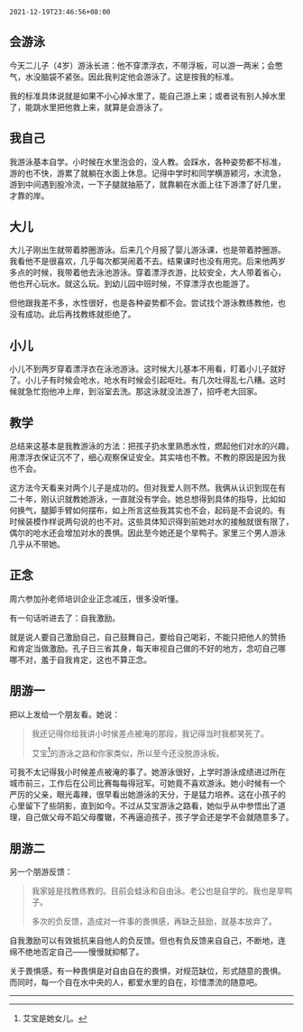 `2021-12-19T23:46:56+08:00`

<!-- toc -->

## 会游泳

今天二儿子（4岁）游泳长进：他不穿漂浮衣，不带浮板，可以游一两米；会憋
气，水没脑袋不紧张。因此我判定他会游泳了。这是按我的标准。

我的标准具体说就是如果不小心掉水里了，能自己游上来；或者说有别人掉水里
了，能跳水里把他救上来，就算是会游泳了。

## 我自己

我游泳基本自学。小时候在水里泡会的，没人教。会踩水，各种姿势都不标准，
游的也不快，游累了就躺在水面上休息。记得中学时和同学横游颍河，水流急，
游到中间遇到股冷流，一下子腿就抽筋了，就靠躺在水面上往下游漂了好几里，
才靠的岸。

## 大儿

大儿子刚出生就带着脖圈游泳。后来几个月报了婴儿游泳课，也是带着脖圈游。
我看他不是很喜欢，几乎每次都哭闹着不去。结果课时也没有用完。后来他两岁
多点的时候，我带着他去泳池游泳。穿着漂浮衣游，比较安全，大人带着省心，
他也开心玩水。就这么玩。到幼儿园中班时候，不穿漂浮衣也能游了。

但他跟我差不多，水性很好，也是各种姿势都不会。尝试找个游泳教练教他，也
没有成功。此后再找教练就拒绝了。

## 小儿

小儿不到两岁穿着漂浮衣在泳池游泳。这时候大儿基本不用看，盯着小儿子就好
了。小儿子有时候会呛水，呛水有时候会引起呕吐。有几次吐得乱七八糟。这时
候就急忙抱他冲上岸，到浴室去洗。那这泳就没法游了，招呼老大回家。

## 教学

总结来这基本是我教游泳的方法：把孩子扔水里熟悉水性，燃起他们对水的兴趣，
用漂浮衣保证沉不了，细心观察保证安全。其实啥也不教。不教的原因是因为我
也不会。

这方法今天看来对两个儿子是成功的。但对我爱人则不然。我俩从认识到现在有
二十年，刚认识就教她游泳，一直就没有学会。她总想得到具体的指导，比如如
何换气，腿脚手臂如何摆布，如上所言这些我其实也不会，起码是不会说的。有
时候装模作样说两句说的也不对。这些具体知识得到前她对水的接触就很有限了，
偶尔的呛水还会增加对水的畏惧。因此至今她还是个旱鸭子。家里三个男人游泳
几乎从不带她。

## 正念

周六参加孙老师培训企业正念减压，很多没听懂。

有一句话听进去了：自我激励。

就是说人要自己激励自己，自己鼓舞自己，要给自己喝彩，不能只把他人的赞扬
和肯定当做激励。孔子日三省其身，每天审视自己做的不好的地方，念叨自己哪
哪不对，羞于自我肯定，这也不算正念。

## 朋游一

把以上发给一个朋友看。她说：

> 我还记得你给我讲小时侯差点被淹的那段，我记得当时我都笑死了。
>
> 艾宝[^1]的游泳之路和你家类似，所以至今还没脱游泳板。

可我不太记得我小时候差点被淹的事了。她游泳很好，上学时游泳成绩进过所在
城市前三，工作后在公司比赛每每得冠军。可她竟不喜欢游泳。她小时候有一个
严厉的父亲，眼光毒辣，很早看出她游泳的天分，于是猛力培养。这在小孩子的
心里留下了些阴影，直到如今。不过从艾宝游泳之路看，她似乎从中参悟出了道
理，自己做父母不蹈父母覆辙，不再逼迫孩子，孩子学会还是学不会就随意多了。

## 朋游二

另一个朋游反馈：

> 我家娃是找教练教的。目前会蛙泳和自由泳。老公也是自学的。我也是旱鸭子。
>
> 多次的负反馈，造成对一件事的畏惧感，再缺乏鼓励，就基本放弃了。

自我激励可以有效抵抗来自他人的负反馈。但也有负反馈来自自己，不断地，连
绵不绝地否定自己——慢慢就抑郁了。

关于畏惧感，有一种畏惧是对自由自在的畏惧，对规范缺位，形式随意的畏惧。
而同时，每一个自在水中央的人，都爱水里的自在，珍惜漂流的随意吧。

---

[^1]: 艾宝是她女儿。
